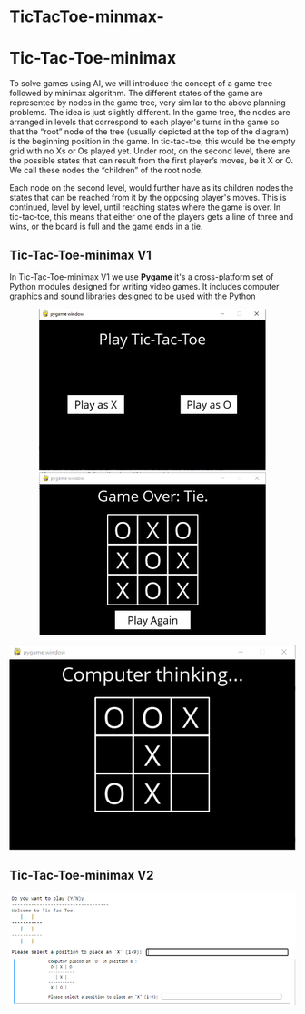 # TicTacToe-minmax-
<h1>Tic-Tac-Toe-minimax</h1>
<p>
To solve games using AI, we will introduce the concept of a game tree followed by minimax algorithm. The different states of the game are represented by nodes in the game tree, very similar to the above planning problems. The idea is just slightly different. In the game tree, the nodes are arranged in levels that correspond to each player's turns in the game so that the “root” node of the tree (usually depicted at the top of the diagram) is the beginning position in the game. In tic-tac-toe, this would be the empty grid with no Xs or Os played yet. Under root, on the second level, there are the possible states that can result from the first player’s moves, be it X or O. We call these nodes the “children” of the root node.

Each node on the second level, would further have as its children nodes the states that can be reached from it by the opposing player's moves. This is continued, level by level, until reaching states where the game is over. In tic-tac-toe, this means that either one of the players gets a line of three and wins, or the board is full and the game ends in a tie.
</p>
<h2>Tic-Tac-Toe-minimax V1</h2>
<p >
In Tic-Tac-Toe-minimax V1 we use <strong>Pygame</strong> it's a cross-platform set of Python modules designed for writing video games. It includes computer graphics and sound libraries designed to be used with the Python
  </p>
 
<p align="center">
  <img src="https://github.com/Y0unes17/TicTacToe-minmax-/blob/master/image/1.png" width="400"  ></img>
  <img src="https://github.com/Y0unes17/TicTacToe-minmax-/blob/master/image/3.png" width="400"></img>
</p>

<p align="center" >
  <img src="https://github.com/Y0unes17/TicTacToe-minmax-/blob/master/image/4.png"  ></img>
</p>



<h2>Tic-Tac-Toe-minimax V2</h2>
<p >
  <img src="https://github.com/Y0unes17/TicTacToe-minmax-/blob/master/image/v2-1.png" ></img>
  <img src="https://github.com/Y0unes17/TicTacToe-minmax-/blob/master/image/v2-2.png" ></img>
</p>
